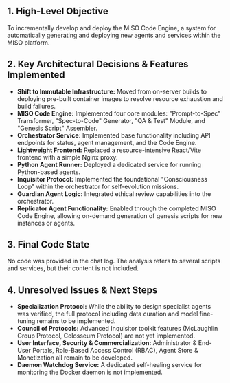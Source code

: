 ## 1. High-Level Objective ##

To incrementally develop and deploy the MISO Code Engine, a system for automatically generating and deploying new agents and services within the MISO platform.

## 2. Key Architectural Decisions & Features Implemented ##

* **Shift to Immutable Infrastructure:** Moved from on-server builds to deploying pre-built container images to resolve resource exhaustion and build failures.
* **MISO Code Engine:** Implemented four core modules: "Prompt-to-Spec" Transformer, "Spec-to-Code" Generator, "QA & Test" Module, and "Genesis Script" Assembler.
* **Orchestrator Service:** Implemented base functionality including API endpoints for status, agent management, and the Code Engine.
* **Lightweight Frontend:** Replaced a resource-intensive React/Vite frontend with a simple Nginx proxy.
* **Python Agent Runner:** Deployed a dedicated service for running Python-based agents.
* **Inquisitor Protocol:** Implemented the foundational "Consciousness Loop" within the orchestrator for self-evolution missions.
* **Guardian Agent Logic:** Integrated ethical review capabilities into the orchestrator.
* **Replicator Agent Functionality:** Enabled through the completed MISO Code Engine, allowing on-demand generation of genesis scripts for new instances or agents.

## 3. Final Code State ##

No code was provided in the chat log.  The analysis refers to several scripts and services, but their content is not included.

## 4. Unresolved Issues & Next Steps ##

* **Specialization Protocol:** While the ability to design specialist agents was verified, the full protocol including data curation and model fine-tuning remains to be implemented.
* **Council of Protocols:**  Advanced Inquisitor toolkit features (McLaughlin Group Protocol, Colosseum Protocol) are not yet implemented.
* **User Interface, Security & Commercialization:** Administrator & End-User Portals, Role-Based Access Control (RBAC), Agent Store & Monetization all remain to be developed.
* **Daemon Watchdog Service:** A dedicated self-healing service for monitoring the Docker daemon is not implemented.
